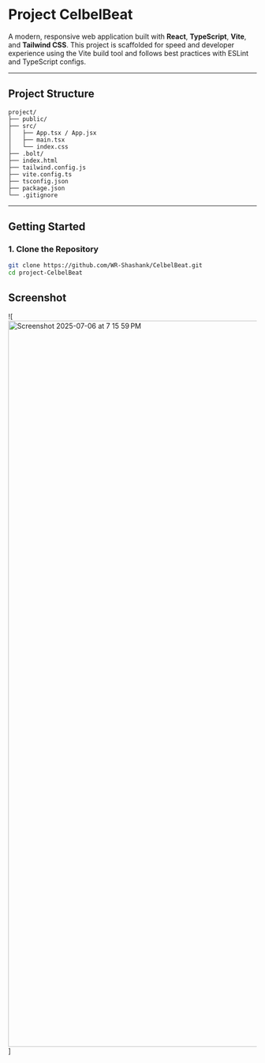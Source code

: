 # Project CelbelBeat

A modern, responsive web application built with **React**, **TypeScript**, **Vite**, and **Tailwind CSS**. This project is scaffolded for speed and developer experience using the Vite build tool and follows best practices with ESLint and TypeScript configs.


---

##  Project Structure
```
project/
├── public/              
├── src/                 
│   ├── App.tsx / App.jsx
│   ├── main.tsx
│   └── index.css
├── .bolt/               
├── index.html           
├── tailwind.config.js   
├── vite.config.ts      
├── tsconfig.json        
├── package.json         
└── .gitignore
 ```
---

##  Getting Started

### 1. Clone the Repository

```bash
git clone https://github.com/WR-Shashank/CelbelBeat.git
cd project-CelbelBeat
```
## Screenshot

![<img width="1470" alt="Screenshot 2025-07-06 at 7 15 59 PM" src="https://github.com/user-attachments/assets/5bb0036f-6399-4f54-bf26-91c19fd9dfa8" />
]
